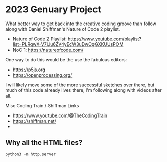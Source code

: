 # 2023 Genuary Project

What better way to get back into the creative coding groove than follow along with Daniel Shiffman's Nature of Code 2 playlist.

- Nature of Code 2 Playlist: https://www.youtube.com/playlist?list=PLRqwX-V7Uu6ZV4yEcW3uDwOgGXKUUsPOM
- NoC 1: https://natureofcode.com/

One way to do this would be the use the fabulous editors:
- https://p5js.org
- https://openprocessing.org/

I will likely move some of the more successful sketches over there, but much of this code already lives there, I'm following along with videos after all.

Misc Coding Train / Shiffman Links
- https://www.youtube.com/@TheCodingTrain
- https://shiffman.net/
-


## Why all the HTML files?


`python3 -m http.server`
